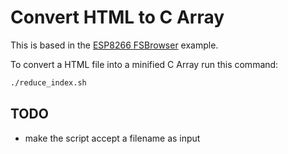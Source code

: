 # Convert HTML to C Array

This is based in the [ESP8266 FSBrowser](https://github.com/esp8266/Arduino/tree/master/libraries/ESP8266WebServer/examples/FSBrowser) example.

To convert a HTML file into a minified C Array run this command:

```bash
./reduce_index.sh
```

## TODO
- make the script accept a filename as input